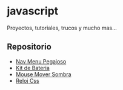 # javascript

Proyectos, tutoriales, trucos y mucho mas...

## Repositorio

- [Nav Menu Pegajoso](https://github.com/nelsonacos/javascript/tree/master/js-nav-pegajoso)
- [Kit de Bateria](https://github.com/nelsonacos/javascript/tree/master/js-kit-de-bateria)
- [Mouse Mover Sombra](https://github.com/nelsonacos/javascript/tree/master/js-mouse-mover-sombra)
- [Reloj Css](https://github.com/nelsonacos/javascript/tree/master/js-css-reloj)
